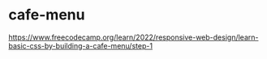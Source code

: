 # cafe-menu
https://www.freecodecamp.org/learn/2022/responsive-web-design/learn-basic-css-by-building-a-cafe-menu/step-1